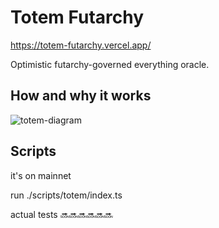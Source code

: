# Totem Futarchy
https://totem-futarchy.vercel.app/

Optimistic futarchy-governed everything oracle.

## How and why it works

![totem-diagram](https://github.com/user-attachments/assets/6288d1b8-e573-4100-8559-033dce76055d)


## Scripts
it's on mainnet

run ./scripts/totem/index.ts

actual tests 🔜🔜🔜🔜🔜🔜
